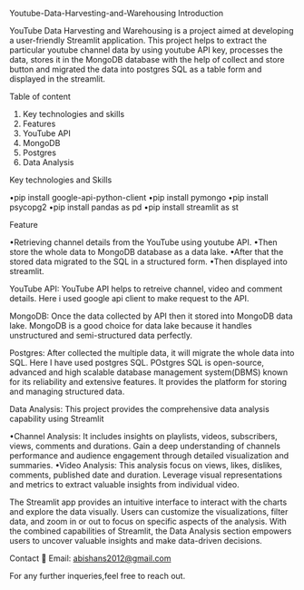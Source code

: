Youtube-Data-Harvesting-and-Warehousing
Introduction

YouTube Data Harvesting and Warehousing is a project aimed at developing a user-friendly Streamlit application. This project helps to extract the particular youtube channel data by using youtube API key, processes the data, stores it in the MongoDB database with the help of collect and store button and migrated the data into postgres SQL as a table form and displayed in the streamlit. 

Table of content

1.	Key technologies and skills
2.	Features
3.	YouTube API
4.	MongoDB
5.	Postgres
6.	Data Analysis

Key technologies and Skills

•pip install google-api-python-client
•pip install pymongo
•pip install psycopg2
•pip install pandas as pd
•pip install streamlit as st

Feature

•Retrieving channel details from the YouTube using youtube API.
•Then store the whole data to MongoDB database as a data lake. 
•After that the stored data migrated to the SQL in a structured form. 
•Then displayed into streamlit.

YouTube API:
YouTube API helps to retreive channel, video and comment details. Here i used google api client to make request to the API.

MongoDB:
Once the data collected by API then it stored into MongoDB data lake.
MongoDB is a good choice for data lake because it handles unstructured and semi-structured data perfectly.

Postgres:
After collected the multiple data, it will migrate the whole data into SQL. Here I have used postgres SQL.
POstgres SQL is open-source, advanced and high scalable database management system(DBMS) known for its reliability and extensive features.
It provides the platform for storing and managing structured data.

Data Analysis:
This project provides the comprehensive data analysis capability using Streamlit

•Channel Analysis: It includes insights on playlists, videos, subscribers, views, comments and durations. Gain a deep understanding of channels performance and audience engagement through detailed visualization and summaries.
•Video Analysis: This analysis focus on views, likes, dislikes, comments, published date and duration. Leverage visual representations and metrics to extract valuable insights from individual video.

The Streamlit app provides an intuitive interface to interact with the charts and explore the data visually. Users can customize the visualizations, filter data, and zoom in or out to focus on specific aspects of the analysis.
With the combined capabilities of Streamlit, the Data Analysis section empowers users to uncover valuable insights and make data-driven decisions.

Contact
📧 Email: abishans2012@gmail.com 

For any further inqueries,feel free to reach out.
